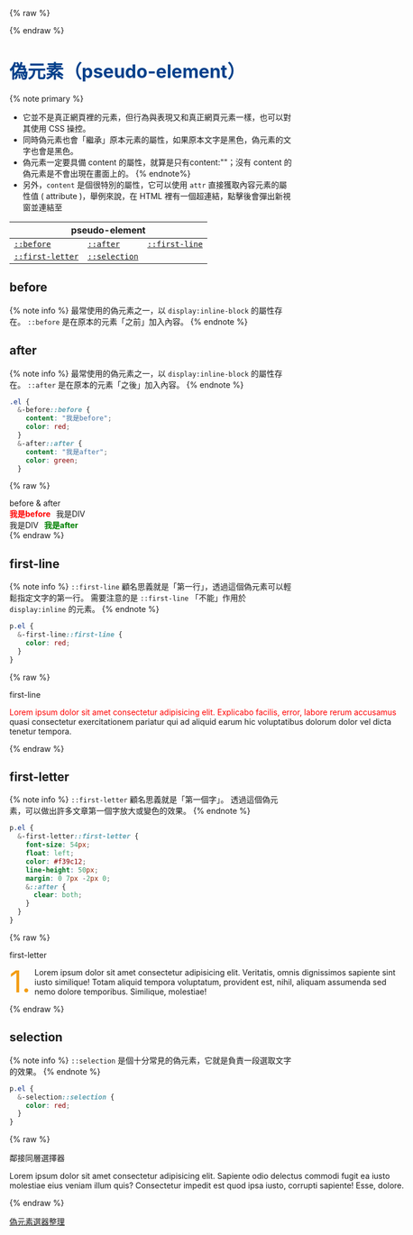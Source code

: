 {% raw %}
<style>
.el-before::before {
  font-weight: bold;
  content: "我是before";
  margin-right: 10px;
  color: red;
}
.el-after::after {
  font-weight: bold;
  content: "我是after";
  margin-left: 10px;
  color: green;
}

p[class^="el"] {
  width: 700px;
}

p.el-first-line::first-line {
  color: red;
}
p.el-first-letter::first-letter {
  font-size: 54px;
  float: left;
  color: #f39c12;
  line-height: 50px;
  margin: 0 7px -2px 0;
}
p.el-first-letter::first-letter::after {
  clear: both;
}
p.el-selection::selection {
  color: red;
  background: #fff;
}
</style>
{% endraw %}

# <font color="#00408B" size=6>偽元素（pseudo-element）</font>

{% note primary %}
- 它並不是真正網頁裡的元素，但行為與表現又和真正網頁元素一樣，也可以對其使用 CSS 操控。
- 同時偽元素也會「繼承」原本元素的屬性，如果原本文字是黑色，偽元素的文字也會是黑色。
- 偽元素一定要具備 content 的屬性，就算是只有content:""；沒有 content 的偽元素是不會出現在畫面上的。
{% endnote%}
- 另外，`content` 是個很特別的屬性，它可以使用 `attr` 直接獲取內容元素的屬性值 ( attribute )，舉例來說，在 HTML 裡有一個超連結，點擊後會彈出新視窗並連結至 

<table>
  <thead>
    <tr>
      <th colspan="3">pseudo-element</th>
    </tr>
  </thead>
  <tbody>
    <tr>
      <td><code><a href="#before">::before</a></code></td>
      <td><code><a href="#after">::after</a></code></td>
      <td><code><a href="#first-line">::first-line</a></code></td>
    </tr>
    <tr>
      <td><code><a href="#first-letter">::first-letter</a></code></td>
      <td><code><a href="#selection">::selection</a></code></td>
      <td></td>
    </tr>
  </tbody>
</table>

## before
{% note info %}
最常使用的偽元素之一，以 `display:inline-block` 的屬性存在。
`::before` 是在原本的元素「之前」加入內容。
{% endnote %}

## after
{% note info %}
最常使用的偽元素之一，以 `display:inline-block` 的屬性存在。
`::after` 是在原本的元素「之後」加入內容。
{% endnote %}

```scss
.el {
  &-before::before {
    content: "我是before";
    color: red;
  }
  &-after::after {
    content: "我是after";
    color: green;
  }
```
{% raw %}
<div class="result">
<div class="ribbon">before & after</div>
  <div class="el-before">我是DIV</div>
  <div class="el-after">我是DIV</div>
</div>
{% endraw %}

## first-line
{% note info %}
`::first-line` 顧名思義就是「第一行」，透過這個偽元素可以輕鬆指定文字的第一行。
需要注意的是 `::first-line` 「不能」作用於 `display:inline` 的元素。
{% endnote %}

```scss
p.el {
  &-first-line::first-line {
    color: red;
  }
}
```
{% raw %}
<div class="result">
<div class="ribbon">first-line</div>
  <p class="el-first-line">Lorem ipsum dolor sit amet consectetur adipisicing elit. Explicabo facilis, error, labore rerum accusamus quasi consectetur exercitationem pariatur qui ad aliquid earum hic voluptatibus dolorum dolor vel dicta tenetur tempora.</p>
</div>
{% endraw %}

## first-letter
{% note info %}
`::first-letter` 顧名思義就是「第一個字」。
透過這個偽元素，可以做出許多文章第一個字放大或變色的效果。
{% endnote %}

```scss
p.el {
  &-first-letter::first-letter {
    font-size: 54px;
    float: left;
    color: #f39c12;
    line-height: 50px;
    margin: 0 7px -2px 0;
    &::after {
      clear: both;
    }
  }
}
```
{% raw %}
<div class="result">
<div class="ribbon">first-letter</div>
  <p class="el-first-letter">
  1. Lorem ipsum dolor sit amet consectetur adipisicing elit. Veritatis, omnis dignissimos sapiente sint iusto similique! Totam aliquid tempora voluptatum, provident est, nihil, aliquam assumenda sed nemo dolore temporibus. Similique, molestiae!
  </p>
</div>
{% endraw %}

## selection
{% note info %}
`::selection` 是個十分常見的偽元素，它就是負責一段選取文字的效果。
{% endnote %}

```scss
p.el {
  &-selection::selection {
    color: red;
  }
}
```
{% raw %}
<div class="result">
<div class="ribbon">鄰接同層選擇器</div>
  <p class="el-selection">
  Lorem ipsum dolor sit amet consectetur adipisicing elit. Sapiente odio delectus commodi fugit ea iusto molestiae eius veniam illum quis? Consectetur impedit est quod ipsa iusto, corrupti sapiente! Esse, dolore.
  </p>
</div>
{% endraw %}

[偽元素選器整理](https://codepen.io/yun1988/full/MXByyo/)